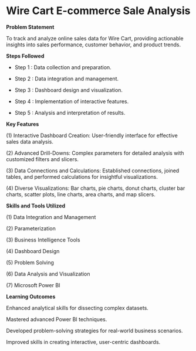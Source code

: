 # Wire Cart E-commerce Sale Analysis

**Problem Statement**

To track and analyze online sales data for Wire Cart, providing actionable insights into sales performance, customer behavior, and product trends.

**Steps Followed**

- Step 1 : Data collection and preparation.

- Step 2 : Data integration and management.

- Step 3 : Dashboard design and visualization.

- Step 4 : Implementation of interactive features.

- Step 5 : Analysis and interpretation of results.

**Key Features**

(1) Interactive Dashboard Creation: User-friendly interface for effective sales data analysis.

(2) Advanced Drill-Downs: Complex parameters for detailed analysis with customized filters and slicers.

(3) Data Connections and Calculations: Established connections, joined tables, and performed calculations for insightful visualizations.

(4) Diverse Visualizations: Bar charts, pie charts, donut charts, cluster bar charts, scatter plots, line charts, area charts, and map slicers.

**Skills and Tools Utilized**

(1) Data Integration and Management

(2) Parameterization

(3) Business Intelligence Tools

(4) Dashboard Design

(5) Problem Solving

(6) Data Analysis and Visualization

(7) Microsoft Power BI

**Learning Outcomes**

Enhanced analytical skills for dissecting complex datasets.

Mastered advanced Power BI techniques.

Developed problem-solving strategies for real-world business scenarios.

Improved skills in creating interactive, user-centric dashboards.
